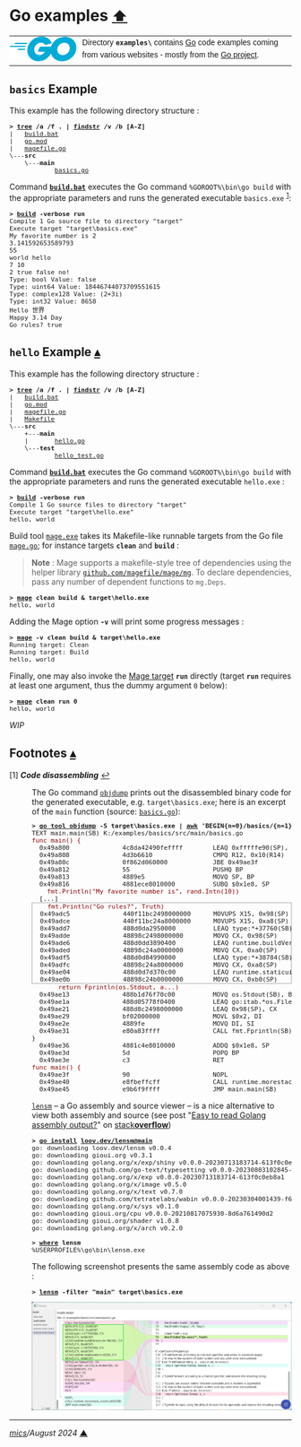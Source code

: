 # <span id="top">Go examples</span> <span style="font-size:90%;">[⬆](../README.md#top)</span>

<table style="font-family:Helvetica,Arial;line-height:1.6;">
  <tr>
  <td style="border:0;padding:0 10px 0 0;min-width:120px;"><a href="https://golang.org/" rel="external"><img style="border:0;" src="../docs/images/go-logo-blue.svg" width="120" alt="Go project"/></a></td>
  <td style="border:0;padding:0;vertical-align:text-top;">Directory <strong><code>examples\</code></strong> contains <a href="https://golang.org/" rel="external" alt="Go">Go</a> code examples coming from various websites - mostly from the <a href="https://golang.org/" rel="external">Go project</a>.</td>
  </tr>
</table>

## <span id="basics">`basics` Example</span>

This example has the following directory structure :

<pre style="font-size:80%;">
<b>&gt; <a href="https://learn.microsoft.com/en-us/windows-server/administration/windows-commands/tree">tree</a> /a /f . | <a href="https://learn.microsoft.com/en-us/windows-server/administration/windows-commands/findstr">findstr</a> /v /b [A-Z]</b>
|   <a href="./basics/build.bat">build.bat</a>
|   <a href="./basics/go.mod">go.mod</a>
|   <a href="./basics/magefile.go">magefile.go</a>
\---<b>src</b>
    \---<b>main</b>
            <a href="./basics/src/main/basics.go">basics.go</a>
</pre>

Command [**`build.bat`**](./basics/build.bat) executes the Go command `%GOROOT%\bin\go build` with the appropriate parameters and runs the generated executable `basics.exe` <sup id="anchor_01">[1](#footnote_01)</sup>:

<pre style="font-size:80%;">
<b>&gt; <a href="./basics/build.bat">build</a> -verbose run</b>
Compile 1 Go source file to directory "target"
Execute target "target\basics.exe"
My favorite number is 2
3.141592653589793
55
world hello
7 10
2 true false no!
Type: bool Value: false
Type: uint64 Value: 18446744073709551615
Type: complex128 Value: (2+3i)
Type: int32 Value: 8658
Hello 世界
Happy 3.14 Day
Go rules? true
</pre>

<!--=======================================================================-->

## <span id="hello">`hello` Example</span> [**&#x25B4;**](#top)

This example has the following directory structure :

<pre style="font-size:80%;">
<b>&gt; <a href="https://learn.microsoft.com/en-us/windows-server/administration/windows-commands/tree" rel="external">tree</a> /a /f . | <a href="https://learn.microsoft.com/en-us/windows-server/administration/windows-commands/findstr">findstr</a> /v /b [A-Z]</b>
|   <a href="./hello/build.bat">build.bat</a>
|   <a href="./hello/go.mod">go.mod</a>
|   <a href="./hello/magefile.go">magefile.go</a>
|   <a href="./hello/Makefile">Makefile</a>
\---<b>src</b>
    +---<b>main</b>
    |       <a href="./hello/src/main/hello.go">hello.go</a>
    \---<b>test</b>
            <a href="./hello/src/test/hello_test.go">hello_test.go</a>
</pre>

Command [**`build.bat`**](./hello/build.bat) executes the Go command `%GOROOT%\bin\go build` with the appropriate parameters and runs the generated executable `hello.exe` :

<pre style="font-size:80%;">
<b>&gt; <a href="./hello/build.bat">build</a> -verbose run</b>
Compile 1 Go source files to directory "target"
Execute target "target\hello.exe"
hello, world
</pre>

Build tool [`mage.exe`][mage_cli] takes its Makefile-like runnable targets from the Go file [`mage.go`](./hello/mage.go); for instance targets **`clean`** and **`build`** :

> **Note** : Mage supports a makefile-style tree of dependencies using the helper library [`github.com/magefile/mage/mg`](https://magefile.org/dependencies/). To declare dependencies, pass any number of dependent functions to `mg.Deps`.

<pre style="font-size:80%;">
<b>&gt; <a href="https://magefile.org/magefiles/">mage</a> clean build &amp; target\hello.exe</b>
hello, world
</pre>

Adding the Mage option **`-v`** will print some progress messages :

<pre style="font-size:80%;">
<b>&gt; <a href="https://magefile.org/magefiles/">mage</a> -v clean build & target\hello.exe</b>
Running target: Clean
Running target: Build
hello, world
</pre>

Finally, one may also invoke the [Mage target][mage_targets] **`run`** directly (target **`run`** requires at least one argument, thus the dummy argument `0` below):

<pre style="font-size:80%;">
<b>&gt; <a href="https://magefile.org/magefiles/">mage</a> clean run 0</b>
hello, world
</pre>

*WIP*

<!--=======================================================================-->

## <span id="footnotes">Footnotes</span> [**&#x25B4;**](#top)

<span id="footnote_01">[1]</span> ***Code disassembling*** [↩](#anchor_01)

<dl><dd>
The Go command <a href="https://pkg.go.dev/cmd/objdump@go1.23.0#pkg-overview"><code>objdump</code></a> prints out the disassembled binary code for the generated executable, e.g. <code>target\basics.exe</code>; here is an excerpt of the <code>main</code> function (source: <a href="./basics/src/main/basics.go"><code>basics.go</code></a>):
</dd>
<dd>
<pre style="font-size:80%;">
<b>&gt; <a href="https://pkg.go.dev/cmd/objdump@go1.23.0#pkg-overview">go tool objdump</a> -S target\basics.exe | <a href="https://man7.org/linux/man-pages/man1/gawk.1.html" rel="external">awk</a> 'BEGIN{n=0}/basics/{n=1}{if (n^>0) print $0}'</b>
TEXT main.main(SB) K:/examples/basics/src/main/basics.go
<span style="color:darkred;">func main() {</span>
  0x49a800              4c8da42490feffff        LEAQ 0xfffffe90(SP), R12
  0x49a808              4d3b6610                CMPQ R12, 0x10(R14)
  0x49a80c              0f862d060000            JBE 0x49ae3f
  0x49a812              55                      PUSHQ BP
  0x49a813              4889e5                  MOVQ SP, BP
  0x49a816              4881ece8010000          SUBQ $0x1e8, SP
    <span style="color:darkred;">fmt.Println("My favorite number is", rand.Intn(10))</span>
  [...]<div style="border:1px solid #aaaaaa;">    <span style="color:darkred;">fmt.Println("Go rules?", Truth)</span>
  0x49adc5              440f11bc2498000000      MOVUPS X15, 0x98(SP)
  0x49adce              440f11bc24a8000000      MOVUPS X15, 0xa8(SP)
  0x49add7              488d0da2950000          LEAQ type:*+37760(SB), CX
  0x49adde              48898c2498000000        MOVQ CX, 0x98(SP)
  0x49ade6              488d0dd3890400          LEAQ runtime.buildVersion.str+96(SB), CX
  0x49aded              48898c24a0000000        MOVQ CX, 0xa0(SP)
  0x49adf5              488d0d84990000          LEAQ type:*+38784(SB), CX
  0x49adfc              48898c24a8000000        MOVQ CX, 0xa8(SP)
  0x49ae04              488d0d7d370c00          LEAQ runtime.staticuint64s+8(SB), CX
  0x49ae0b              48898c24b0000000        MOVQ CX, 0xb0(SP)</div>       <span style="color:darkred;">return Fprintln(os.Stdout, a...)</span>
  0x49ae13              488b1d76f70c00          MOVQ os.Stdout(SB), BX
  0x49ae1a              488d05778f0400          LEAQ go:itab.*os.File,io.Writer(SB), AX
  0x49ae21              488d8c2498000000        LEAQ 0x98(SP), CX
  0x49ae29              bf02000000              MOVL $0x2, DI
  0x49ae2e              4889fe                  MOVQ DI, SI
  0x49ae31              e80a83ffff              CALL fmt.Fprintln(SB)
}
  0x49ae36              4881c4e8010000          ADDQ $0x1e8, SP
  0x49ae3d              5d                      POPQ BP
  0x49ae3e              c3                      RET
<span style="color:darkred;">func main() {</span>
  0x49ae3f              90                      NOPL
  0x49ae40              e8fbeffcff              CALL runtime.morestack_noctxt.abi0(SB)
  0x49ae45              e9b6f9ffff              JMP main.main(SB)
</pre>

<a href=""><code>lensm</code></a> &ndash; a Go assembly and source viewer &ndash; is a nice alternative to view both assembly and source (see post "[Easy to read Golang assembly output?](https://stackoverflow.com/questions/23789951/easy-to-read-golang-assembly-output)" on [stack**overflow**](https://stackoverflow.com/))

<pre style="font-size:80%;">
<b>&gt; <a href="https://go.dev/ref/mod#go-install" rel="external">go install</a> <a href="https://github.com/loov/lensm">loov.dev/lensm@main</a></b>
go: downloading loov.dev/lensm v0.0.4
go: downloading gioui.org v0.3.1
go: downloading golang.org/x/exp/shiny v0.0.0-20230713183714-613f0c0eb8a1
go: downloading github.com/go-text/typesetting v0.0.0-20230803102845-24e03d8b5372
go: downloading golang.org/x/exp v0.0.0-20230713183714-613f0c0eb8a1
go: downloading golang.org/x/image v0.5.0
go: downloading golang.org/x/text v0.7.0
go: downloading github.com/tetratelabs/wabin v0.0.0-20230304001439-f6f874872834
go: downloading golang.org/x/sys v0.1.0
go: downloading gioui.org/cpu v0.0.0-20210817075930-8d6a761490d2
go: downloading gioui.org/shader v1.0.8
go: downloading golang.org/x/arch v0.2.0
&nbsp;
<b>&gt; <a href="https://learn.microsoft.com/en-us/windows-server/administration/windows-commands/where" rel="external">where</a> lensm</b>
%USERPROFILE%\go\bin\lensm.exe
</pre>

The following screenshot presents the same assembly code as above :

<pre style="font-size:80%;">
<b>&gt; <a href="https://github.com/loov/lensm">lensm</a> -filter "main" target\basics.exe</b>
</pre>
<img src="../docs/images/lensm_examples_basics.png"/>
</dd></dl>

***

*[mics](https://lampwww.epfl.ch/~michelou/)/August 2024* [**&#9650;**](#top)
<span id="bottom">&nbsp;</span>

<!-- link refs -->

[mage_cli]: https://magefile.org/
[mage_targets]: https://magefile.org/targets/
[windows_batch_file]: https://en.wikibooks.org/wiki/Windows_Batch_Scripting
